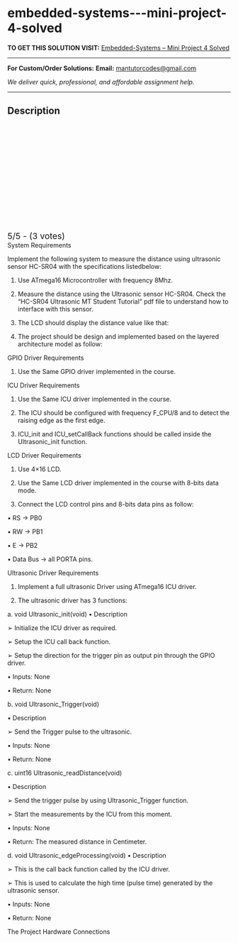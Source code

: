 # embedded-systems---mini-project-4-solved
**TO GET THIS SOLUTION VISIT:** [Embedded-Systems – Mini Project 4 Solved](https://mantutor.com/product/embedded-systems-mini-project-4-solved/)


---

**For Custom/Order Solutions:** **Email:** mantutorcodes@gmail.com  

*We deliver quick, professional, and affordable assignment help.*

---

<h2>Description</h2>



<div class="kk-star-ratings kksr-auto kksr-align-center kksr-valign-top" data-payload="{&quot;align&quot;:&quot;center&quot;,&quot;id&quot;:&quot;114504&quot;,&quot;slug&quot;:&quot;default&quot;,&quot;valign&quot;:&quot;top&quot;,&quot;ignore&quot;:&quot;&quot;,&quot;reference&quot;:&quot;auto&quot;,&quot;class&quot;:&quot;&quot;,&quot;count&quot;:&quot;3&quot;,&quot;legendonly&quot;:&quot;&quot;,&quot;readonly&quot;:&quot;&quot;,&quot;score&quot;:&quot;5&quot;,&quot;starsonly&quot;:&quot;&quot;,&quot;best&quot;:&quot;5&quot;,&quot;gap&quot;:&quot;4&quot;,&quot;greet&quot;:&quot;Rate this product&quot;,&quot;legend&quot;:&quot;5\/5 - (3 votes)&quot;,&quot;size&quot;:&quot;24&quot;,&quot;title&quot;:&quot;Embedded-Systems - Mini Project 4 Solved&quot;,&quot;width&quot;:&quot;138&quot;,&quot;_legend&quot;:&quot;{score}\/{best} - ({count} {votes})&quot;,&quot;font_factor&quot;:&quot;1.25&quot;}">

<div class="kksr-stars">

<div class="kksr-stars-inactive">
            <div class="kksr-star" data-star="1" style="padding-right: 4px">


<div class="kksr-icon" style="width: 24px; height: 24px;"></div>
        </div>
            <div class="kksr-star" data-star="2" style="padding-right: 4px">


<div class="kksr-icon" style="width: 24px; height: 24px;"></div>
        </div>
            <div class="kksr-star" data-star="3" style="padding-right: 4px">


<div class="kksr-icon" style="width: 24px; height: 24px;"></div>
        </div>
            <div class="kksr-star" data-star="4" style="padding-right: 4px">


<div class="kksr-icon" style="width: 24px; height: 24px;"></div>
        </div>
            <div class="kksr-star" data-star="5" style="padding-right: 4px">


<div class="kksr-icon" style="width: 24px; height: 24px;"></div>
        </div>
    </div>

<div class="kksr-stars-active" style="width: 138px;">
            <div class="kksr-star" style="padding-right: 4px">


<div class="kksr-icon" style="width: 24px; height: 24px;"></div>
        </div>
            <div class="kksr-star" style="padding-right: 4px">


<div class="kksr-icon" style="width: 24px; height: 24px;"></div>
        </div>
            <div class="kksr-star" style="padding-right: 4px">


<div class="kksr-icon" style="width: 24px; height: 24px;"></div>
        </div>
            <div class="kksr-star" style="padding-right: 4px">


<div class="kksr-icon" style="width: 24px; height: 24px;"></div>
        </div>
            <div class="kksr-star" style="padding-right: 4px">


<div class="kksr-icon" style="width: 24px; height: 24px;"></div>
        </div>
    </div>
</div>


<div class="kksr-legend" style="font-size: 19.2px;">
            5/5 - (3 votes)    </div>
    </div>
System Requirements

Implement the following system to measure the distance using ultrasonic sensor HC-SR04 with the specifications listedbelow:

1. Use ATmega16 Microcontroller with frequency 8Mhz.

2. Measure the distance using the Ultrasonic sensor HC-SR04. Check the “HC-SR04 Ultrasonic MT Student Tutorial” pdf file to understand how to interface with this sensor.

3. The LCD should display the distance value like that:

4. The project should be design and implemented based on the layered architecture model as follow:

GPIO Driver Requirements

1. Use the Same GPIO driver implemented in the course.

ICU Driver Requirements

1. Use the Same ICU driver implemented in the course.

2. The ICU should be configured with frequency F_CPU/8 and to detect the raising edge as the first edge.

3. ICU_init and ICU_setCallBack functions should be called inside the Ultrasonic_init function.

LCD Driver Requirements

1. Use 4×16 LCD.

2. Use the Same LCD driver implemented in the course with 8-bits data mode.

3. Connect the LCD control pins and 8-bits data pins as follow:

• RS → PB0

• RW → PB1

• E → PB2

• Data Bus → all PORTA pins.

Ultrasonic Driver Requirements

1. Implement a full ultrasonic Driver using ATmega16 ICU driver.

2. The ultrasonic driver has 3 functions:

a. void Ultrasonic_init(void) • Description

➢ Initialize the ICU driver as required.

➢ Setup the ICU call back function.

➢ Setup the direction for the trigger pin as output pin through the GPIO driver.

• Inputs: None

• Return: None

b. void Ultrasonic_Trigger(void)

• Description

➢ Send the Trigger pulse to the ultrasonic.

• Inputs: None

• Return: None

c. uint16 Ultrasonic_readDistance(void)

• Description

➢ Send the trigger pulse by using Ultrasonic_Trigger function.

➢ Start the measurements by the ICU from this moment.

• Inputs: None

• Return: The measured distance in Centimeter.

d. void Ultrasonic_edgeProcessing(void) • Description

➢ This is the call back function called by the ICU driver.

➢ This is used to calculate the high time (pulse time) generated by the ultrasonic sensor.

• Inputs: None

• Return: None

The Project Hardware Connections
